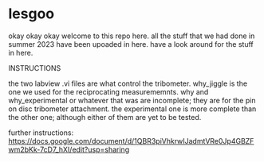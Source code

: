 # lesgoo

okay okay okay welcome to this repo here. all the stuff that we had done in summer 2023 have been upoaded in here. have a look around for the stuff in here.

INSTRUCTIONS

the two labview .vi files are what control the tribometer. why_jiggle is  the one we used for the reciprocating measurememnts. why and why_experimental or whatever that was are incomplete;
they are for the pin on disc tribometer attachment. the experimental one is more complete than the other one; although either of them are yet to be tested. 

further instructions:
https://docs.google.com/document/d/1QBR3piVhkrwIJadmtVRe0Jp4GBZFwm2bKk-7cD7_hXI/edit?usp=sharing
